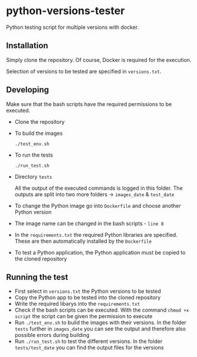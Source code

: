 # python-versions-tester
Python testing script for multiple versions with docker.

## Installation
Simply clone the repository. Of course, Docker is required for the execution.

Selection of versions to be tested are specified in ```versions.txt```.

## Developing
Make sure that the bash scripts have the required permissions to be executed.

- Clone the repository
- To build the images

    ```./test_env.sh```
- To run the tests

    ```./run_test.sh```
    
- Directory ```tests```

    All the output of the executed commands is logged in this folder. The outputs are split into two more folders -> ```images_date``` & ```test_date```
    
- To change the Python image go into ```Dockerfile``` and choose another Python version
- The image name can be changed in the bash scripts - ```line 8```
- In the ```requirements.txt``` the required Python libraries are specified. These are then automatically installed by the ```Dockerfile```
- To test a Python application, the Python application must be copied to the cloned repository

## Running the test
- First select in ```versions.txt``` the Python versions to be tested
- Copy the Python app to be tested into the cloned repository
- Write the required libarys into the ```requirements.txt```
- Check if the bash scripts can be executed. With the command ```chmod +x script``` the script can be given the permission to execute
- Run ```./test_env.sh``` to build the images with their versions. In the folder ```tests``` further in ```images_date``` you can see the output and therefore also possible errors during building
- Run ```./run_test.sh``` to test the different versions. In the folder ```tests/test_date``` you can find the output files for the versions
